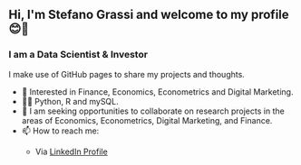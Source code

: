 <h2>Hi, I'm Stefano Grassi and welcome to my profile 😊👋</h2>

<h3>I am a Data Scientist & Investor</h3>

I make use of GitHub pages to share my projects and thoughts.

- 👀 Interested in Finance, Economics, Econometrics and Digital Marketing.
- 👨‍💻 Python, R and mySQL.
- 👯 I am seeking opportunities to collaborate on research projects in the areas of Economics, Econometrics, Digital Marketing, and Finance.
- 📫 How to reach me:
<ul>
  <ul>
  <li>
    Via <a href="https://www.linkedin.com/in/steven-grassi/">LinkedIn Profile</a>
  </li>
  </ul>
</ul>

<!---
stevefatz95/stevefatz95 is a ✨ special ✨ repository because its `README.md` (this file) appears on your GitHub profile.
You can click the Preview link to take a look at your changes.
--->
